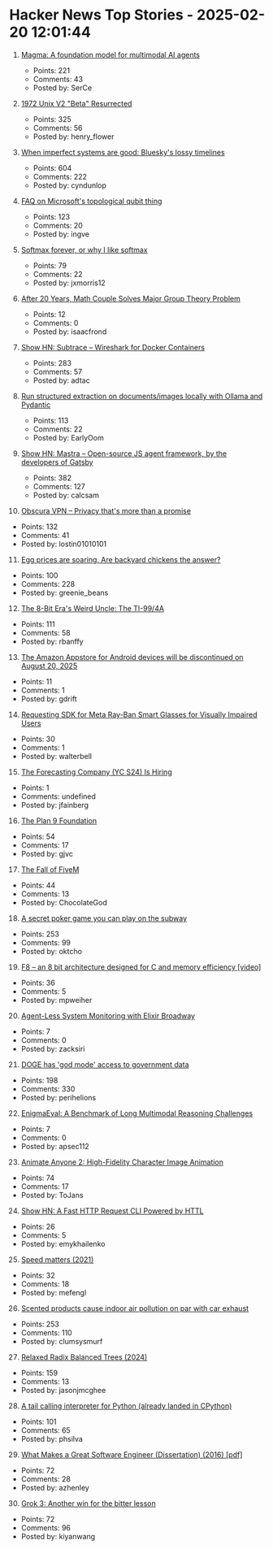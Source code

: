 # Hacker News Top Stories - 2025-02-20 12:01:44

1. [Magma: A foundation model for multimodal AI agents](https://microsoft.github.io/Magma/)
   - Points: 221
   - Comments: 43
   - Posted by: SerCe

2. [1972 Unix V2 "Beta" Resurrected](https://www.tuhs.org/pipermail/tuhs/2025-February/031420.html)
   - Points: 325
   - Comments: 56
   - Posted by: henry_flower

3. [When imperfect systems are good: Bluesky's lossy timelines](https://jazco.dev/2025/02/19/imperfection/)
   - Points: 604
   - Comments: 222
   - Posted by: cyndunlop

4. [FAQ on Microsoft's topological qubit thing](https://scottaaronson.blog/?p=8669)
   - Points: 123
   - Comments: 20
   - Posted by: ingve

5. [Softmax forever, or why I like softmax](https://kyunghyuncho.me/softmax-forever-or-why-i-like-softmax/)
   - Points: 79
   - Comments: 22
   - Posted by: jxmorris12

6. [After 20 Years, Math Couple Solves Major Group Theory Problem](https://www.quantamagazine.org/after-20-years-math-couple-solves-major-group-theory-problem-20250219/)
   - Points: 12
   - Comments: 0
   - Posted by: isaacfrond

7. [Show HN: Subtrace – Wireshark for Docker Containers](https://github.com/subtrace/subtrace)
   - Points: 283
   - Comments: 57
   - Posted by: adtac

8. [Run structured extraction on documents/images locally with Ollama and Pydantic](https://github.com/vlm-run/vlmrun-hub)
   - Points: 113
   - Comments: 22
   - Posted by: EarlyOom

9. [Show HN: Mastra – Open-source JS agent framework, by the developers of Gatsby](https://github.com/mastra-ai/mastra)
   - Points: 382
   - Comments: 127
   - Posted by: calcsam

10. [Obscura VPN – Privacy that's more than a promise](https://obscura.net/)
   - Points: 132
   - Comments: 41
   - Posted by: lostin01010101

11. [Egg prices are soaring. Are backyard chickens the answer?](https://civileats.com/2025/02/18/op-ed-egg-prices-are-soaring-bring-out-the-backyard-hens/)
   - Points: 100
   - Comments: 228
   - Posted by: greenie_beans

12. [The 8-Bit Era's Weird Uncle: The TI-99/4A](https://bumbershootsoft.wordpress.com/2025/02/15/the-8-bit-eras-weird-uncle-the-ti-99-4a/)
   - Points: 111
   - Comments: 58
   - Posted by: rbanffy

13. [The Amazon Appstore for Android devices will be discontinued on August 20, 2025](https://www.amazon.com/gp/mas/appstore/android/faq)
   - Points: 11
   - Comments: 1
   - Posted by: gdrift

14. [Requesting SDK for Meta Ray-Ban Smart Glasses for Visually Impaired Users](https://communityforums.atmeta.com/t5/General-VR-MR-Development/Suggestion-for-Developing-an-SDK-for-Meta-Ray-ban-Glasses/td-p/1196341/page/2)
   - Points: 30
   - Comments: 1
   - Posted by: walterbell

15. [The Forecasting Company (YC S24) Is Hiring](https://www.ycombinator.com/companies/the-forecasting-company/jobs/yxUzVUm-founding-machine-learning-engineer)
   - Points: 1
   - Comments: undefined
   - Posted by: jfainberg

16. [The Plan 9 Foundation](https://plan9foundation.org/)
   - Points: 54
   - Comments: 17
   - Posted by: gjvc

17. [The Fall of FiveM](https://fivem.team/)
   - Points: 44
   - Comments: 13
   - Posted by: ChocolateGod

18. [A secret poker game you can play on the subway](https://experience.prfalken.dev/english/subway-poker/)
   - Points: 253
   - Comments: 99
   - Posted by: oktcho

19. [F8 – an 8 bit architecture designed for C and memory efficiency [video]](https://fosdem.org/2025/schedule/event/fosdem-2025-4902-f8-an-8-bit-architecture-designed-for-c-and-memory-efficiency/)
   - Points: 36
   - Comments: 5
   - Posted by: mpweiher

20. [Agent-Less System Monitoring with Elixir Broadway](https://opsmaru.com/blog/agent-less-system-monitoring-with-elixir-broadway)
   - Points: 7
   - Comments: 0
   - Posted by: zacksiri

21. [DOGE has 'god mode' access to government data](https://www.theatlantic.com/technology/archive/2025/02/doge-god-mode-access/681719/)
   - Points: 198
   - Comments: 330
   - Posted by: perihelions

22. [EnigmaEval: A Benchmark of Long Multimodal Reasoning Challenges](https://arxiv.org/abs/2502.08859)
   - Points: 7
   - Comments: 0
   - Posted by: apsec112

23. [Animate Anyone 2: High-Fidelity Character Image Animation](https://humanaigc.github.io/animate-anyone-2/)
   - Points: 74
   - Comments: 17
   - Posted by: ToJans

24. [Show HN: A Fast HTTP Request CLI Powered by HTTL](https://httl.dev/docs/cli)
   - Points: 26
   - Comments: 5
   - Posted by: emykhailenko

25. [Speed matters (2021)](https://www.scattered-thoughts.net/writing/speed-matters/)
   - Points: 32
   - Comments: 18
   - Posted by: mefengl

26. [Scented products cause indoor air pollution on par with car exhaust](https://newatlas.com/environment/indoor-air-pollution-scented-terpenes/)
   - Points: 253
   - Comments: 110
   - Posted by: clumsysmurf

27. [Relaxed Radix Balanced Trees (2024)](https://peter.horne-khan.com/relaxed-radix-balanced-trees/)
   - Points: 159
   - Comments: 13
   - Posted by: jasonjmcghee

28. [A tail calling interpreter for Python (already landed in CPython)](https://blog.reverberate.org/2025/02/10/tail-call-updates.html)
   - Points: 101
   - Comments: 65
   - Posted by: phsilva

29. [What Makes a Great Software Engineer (Dissertation) (2016) [pdf]](https://faculty.washington.edu/ajko/dissertations/Li2016Dissertation.pdf)
   - Points: 72
   - Comments: 28
   - Posted by: azhenley

30. [Grok 3: Another win for the bitter lesson](https://www.thealgorithmicbridge.com/p/grok-3-another-win-for-the-bitter)
   - Points: 72
   - Comments: 96
   - Posted by: kiyanwang

